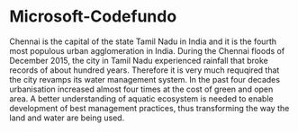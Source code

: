 # Microsoft-Codefundo
Chennai is the capital of the state Tamil Nadu in India and it is the fourth most populous urban agglomeration in India. 
During the Chennai floods of December 2015, the city in Tamil Nadu experienced rainfall that broke records of about hundred years. Therefore it is very much requqired that the city revamps its water management system.
In the past four decades urbanisation increased almost four times at the cost of green and open area. A better understanding of aquatic ecosystem is needed to enable development of best management practices, thus transforming the way the land and water are being used.
